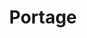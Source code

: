 ---
layout: firm_page
title: "Portage"
id: "portageinvest.com"
permalink: "/portageportageinvest.com/"
website: "https://portageinvest.com"
offices: "Montreal (Canada), Toronto (Canada), Paris (France), New York (United States), London (United Kingdom)"
investment_stages: "Seed, Series A, Series B, Series C"
portfolio_companies: ""
portfolio_link: "https://portageinvest.com/portfolio/"
investment_markets: "Fintech, Financial Services"
founded_year: "2016"
description: "Portage is a global investment platform focused on fintech and financial services. They partner with ambitious companies across all stages, providing flexible capital and a global network of resources. Portage is committed to supporting leaders reshaping financial services."
linkedin: "https://www.linkedin.com/company/portageinvest"
twitter: "https://twitter.com/portageinvest"
instagram: ""
team_page: "https://portageinvest.com/team/"
investor_type: "Venture Capital, Private Equity"
crunchbase: ""
pitchbook: ""

# SEO Optimization
meta_title: "Portage - VC Firm - projectstartups.com"
meta_description: "Portage, Portage is a global investment platform focused on fintech and financial services. They partner with ambitious companies across all stages, providing ..."
meta_keywords: "Portage, Fintech, Financial Services, VC firm, venture capital, startup investor, projectstartups.com"
canonical_url: "https://vc.projectstartups.com/portageportageinvest.com/"
---